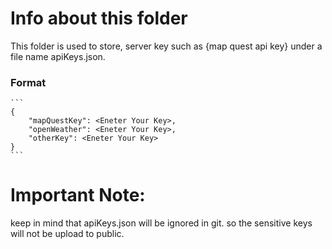 # Info about this folder
This folder is used to store, server key such as {map quest api key} under a file name apiKeys.json. 

### Format 
    ```
    {
        "mapQuestKey": <Eneter Your Key>,
        "openWeather": <Eneter Your Key>,
        "otherKey": <Eneter Your Key>
    }
    ```

# Important Note:
 keep in mind that apiKeys.json will be ignored in git. so the sensitive keys will not be upload to public.